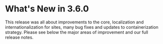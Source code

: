 # What's New in 3.6.0

This release was all about improvements to the core, localization and internationalization for sites, many bug fixes and updates to containerization strategy.  Please see below the major areas of improvement and our full release notes.

